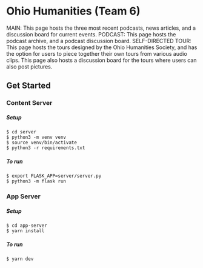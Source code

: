 # Ohio Humanities (Team 6)

MAIN: This page hosts the three most recent podcasts, news articles, and a discussion board for current events.
PODCAST: This page hosts the podcast archive, and a podcast discussion board.
SELF-DIRECTED TOUR: This page hosts the tours designed by the Ohio Humanities Society, and has the option for users to piece together their own tours from various audio clips. This page also hosts a discussion board for the tours where users can also post pictures.

## Get Started

### Content Server

##### Setup

```
$ cd server
$ python3 -m venv venv
$ source venv/bin/activate
$ python3 -r requirements.txt
```

##### To run

```
$ export FLASK_APP=server/server.py
$ python3 -m flask run
```

### App Server

##### Setup

```
$ cd app-server
$ yarn install
```

##### To run

```
$ yarn dev
```
